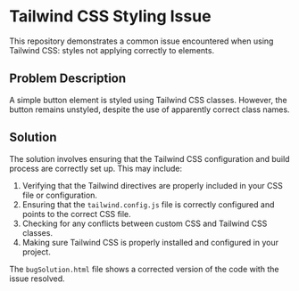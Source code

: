 # Tailwind CSS Styling Issue

This repository demonstrates a common issue encountered when using Tailwind CSS: styles not applying correctly to elements.

## Problem Description

A simple button element is styled using Tailwind CSS classes. However, the button remains unstyled, despite the use of apparently correct class names.

## Solution

The solution involves ensuring that the Tailwind CSS configuration and build process are correctly set up.  This may include:

1. Verifying that the Tailwind directives are properly included in your CSS file or configuration.
2. Ensuring that the `tailwind.config.js` file is correctly configured and points to the correct CSS file.
3. Checking for any conflicts between custom CSS and Tailwind CSS classes.
4. Making sure Tailwind CSS is properly installed and configured in your project.

The `bugSolution.html` file shows a corrected version of the code with the issue resolved.